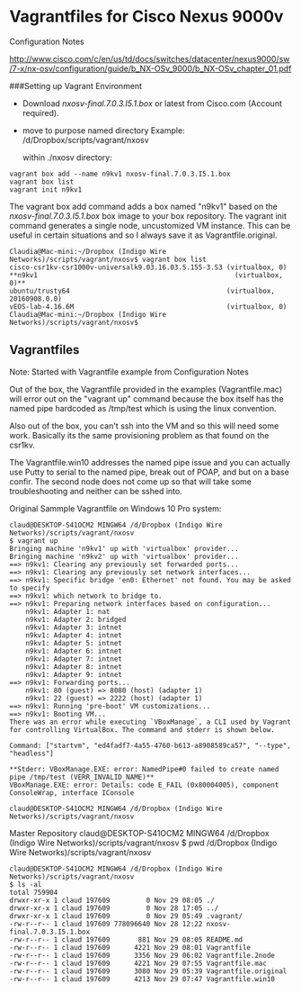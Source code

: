# Vagrantfiles for Cisco Nexus 9000v

Configuration Notes

http://www.cisco.com/c/en/us/td/docs/switches/datacenter/nexus9000/sw/7-x/nx-osv/configuration/guide/b_NX-OSv_9000/b_NX-OSv_chapter_01.pdf

###Setting up Vagrant Environment

- Download *nxosv-final.7.0.3.I5.1.box* or latest from Cisco.com (Account required).
- move to purpose named directory
  Example: /d/Dropbox/scripts/vagrant/nxosv

  within ./nxosv directory:
  
```  
vagrant box add --name n9kv1 nxosv-final.7.0.3.I5.1.box
vagrant box list
vagrant init n9kv1

```

The vagrant box add command adds a box named "n9kv1" based on the *nxosv-final.7.0.3.I5.1.box* box image to your box repository.
The vagrant init command generates a single node, uncustomized VM instance.  This can be useful in certain situations and so I always save it as Vagrantfile.original.

```
Claudia@Mac-mini:~/Dropbox (Indigo Wire Networks)/scripts/vagrant/nxosv$ vagrant box list
cisco-csr1kv-csr1000v-universalk9.03.16.03.S.155-3.S3 (virtualbox, 0)
**n9kv1                                                 (virtualbox, 0)**
ubuntu/trusty64                                       (virtualbox, 20160908.0.0)
vEOS-lab-4.16.6M                                      (virtualbox, 0)
Claudia@Mac-mini:~/Dropbox (Indigo Wire Networks)/scripts/vagrant/nxosv$ 
```

## Vagrantfiles


Note: Started with Vagrantfile example from Configuration Notes

Out of the box, the Vagrantfile provided in the examples (Vagrantfile.mac) will error out on the "vagrant up" command because the box itself has the named pipe hardcoded as /tmp/test which is using the linux convention.

Also out of the box, you can't ssh into the VM and so this will need some work.  Basically its the same provisioning problem as that found on the csr1kv.

The Vagrantfile.win10 addresses the named pipe issue and you can actually use Putty to serial to the named pipe, break out of POAP, and but on a base confir.  The second node does not come up so that will take some troubleshooting and neither can be sshed into.

Original Sammple Vagrantfile on Windows 10 Pro system:

```
claud@DESKTOP-S41OCM2 MINGW64 /d/Dropbox (Indigo Wire Networks)/scripts/vagrant/nxosv
$ vagrant up
Bringing machine 'n9kv1' up with 'virtualbox' provider...
Bringing machine 'n9kv2' up with 'virtualbox' provider...
==> n9kv1: Clearing any previously set forwarded ports...
==> n9kv1: Clearing any previously set network interfaces...
==> n9kv1: Specific bridge 'en0: Ethernet' not found. You may be asked to specify
==> n9kv1: which network to bridge to.
==> n9kv1: Preparing network interfaces based on configuration...
    n9kv1: Adapter 1: nat
    n9kv1: Adapter 2: bridged
    n9kv1: Adapter 3: intnet
    n9kv1: Adapter 4: intnet
    n9kv1: Adapter 5: intnet
    n9kv1: Adapter 6: intnet
    n9kv1: Adapter 7: intnet
    n9kv1: Adapter 8: intnet
    n9kv1: Adapter 9: intnet
==> n9kv1: Forwarding ports...
    n9kv1: 80 (guest) => 8080 (host) (adapter 1)
    n9kv1: 22 (guest) => 2222 (host) (adapter 1)
==> n9kv1: Running 'pre-boot' VM customizations...
==> n9kv1: Booting VM...
There was an error while executing `VBoxManage`, a CLI used by Vagrant
for controlling VirtualBox. The command and stderr is shown below.

Command: ["startvm", "ed4fadf7-4a55-4760-b613-a8908589ca57", "--type", "headless"]

**Stderr: VBoxManage.EXE: error: NamedPipe#0 failed to create named pipe /tmp/test (VERR_INVALID_NAME)**
VBoxManage.EXE: error: Details: code E_FAIL (0x80004005), component ConsoleWrap, interface IConsole

claud@DESKTOP-S41OCM2 MINGW64 /d/Dropbox (Indigo Wire Networks)/scripts/vagrant/nxosv
```



Master Repository
claud@DESKTOP-S41OCM2 MINGW64 /d/Dropbox (Indigo Wire Networks)/scripts/vagrant/nxosv
$ pwd
/d/Dropbox (Indigo Wire Networks)/scripts/vagrant/nxosv

```
claud@DESKTOP-S41OCM2 MINGW64 /d/Dropbox (Indigo Wire Networks)/scripts/vagrant/nxosv
$ ls -al
total 759904
drwxr-xr-x 1 claud 197609         0 Nov 29 08:05 ./
drwxr-xr-x 1 claud 197609         0 Nov 28 17:05 ../
drwxr-xr-x 1 claud 197609         0 Nov 29 05:49 .vagrant/
-rw-r--r-- 1 claud 197609 778096640 Nov 28 12:22 nxosv-final.7.0.3.I5.1.box
-rw-r--r-- 1 claud 197609       881 Nov 29 08:05 README.md
-rw-r--r-- 1 claud 197609      4221 Nov 29 08:01 Vagrantfile
-rw-r--r-- 1 claud 197609      3356 Nov 29 06:02 Vagrantfile.2node
-rw-r--r-- 1 claud 197609      4221 Nov 29 07:55 Vagrantfile.mac
-rw-r--r-- 1 claud 197609      3080 Nov 29 05:39 Vagrantfile.original
-rw-r--r-- 1 claud 197609      4213 Nov 29 07:47 Vagrantfile.win10

```




